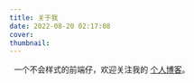 ```yaml
---
title: 关于我
date: 2022-08-20 02:17:08
cover:
thumbnail:
---
```


&nbsp;
一个不会样式的前端仔，欢迎关注我的 [个人博客](https://blog.bofoi.com/)。
<br>
<br>
<br>
